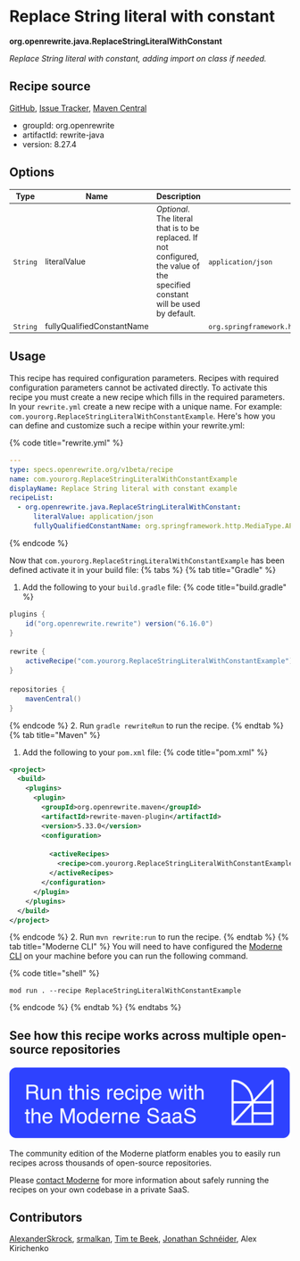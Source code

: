 # Replace String literal with constant

**org.openrewrite.java.ReplaceStringLiteralWithConstant**

_Replace String literal with constant, adding import on class if needed._

## Recipe source

[GitHub](https://github.com/openrewrite/rewrite/blob/main/rewrite-java/src/main/java/org/openrewrite/java/ReplaceStringLiteralWithConstant.java), [Issue Tracker](https://github.com/openrewrite/rewrite/issues), [Maven Central](https://central.sonatype.com/artifact/org.openrewrite/rewrite-java/8.27.4/jar)

* groupId: org.openrewrite
* artifactId: rewrite-java
* version: 8.27.4

## Options

| Type | Name | Description | Example |
| -- | -- | -- | -- |
| `String` | literalValue | *Optional*. The literal that is to be replaced. If not configured, the value of the specified constant will be used by default. | `application/json` |
| `String` | fullyQualifiedConstantName |  | `org.springframework.http.MediaType.APPLICATION_JSON_VALUE` |


## Usage

This recipe has required configuration parameters. Recipes with required configuration parameters cannot be activated directly. To activate this recipe you must create a new recipe which fills in the required parameters. In your `rewrite.yml` create a new recipe with a unique name. For example: `com.yourorg.ReplaceStringLiteralWithConstantExample`.
Here's how you can define and customize such a recipe within your rewrite.yml:

{% code title="rewrite.yml" %}
```yaml
---
type: specs.openrewrite.org/v1beta/recipe
name: com.yourorg.ReplaceStringLiteralWithConstantExample
displayName: Replace String literal with constant example
recipeList:
  - org.openrewrite.java.ReplaceStringLiteralWithConstant:
      literalValue: application/json
      fullyQualifiedConstantName: org.springframework.http.MediaType.APPLICATION_JSON_VALUE
```
{% endcode %}

Now that `com.yourorg.ReplaceStringLiteralWithConstantExample` has been defined activate it in your build file:
{% tabs %}
{% tab title="Gradle" %}
1. Add the following to your `build.gradle` file:
{% code title="build.gradle" %}
```groovy
plugins {
    id("org.openrewrite.rewrite") version("6.16.0")
}

rewrite {
    activeRecipe("com.yourorg.ReplaceStringLiteralWithConstantExample")
}

repositories {
    mavenCentral()
}
```
{% endcode %}
2. Run `gradle rewriteRun` to run the recipe.
{% endtab %}
{% tab title="Maven" %}
1. Add the following to your `pom.xml` file:
{% code title="pom.xml" %}
```xml
<project>
  <build>
    <plugins>
      <plugin>
        <groupId>org.openrewrite.maven</groupId>
        <artifactId>rewrite-maven-plugin</artifactId>
        <version>5.33.0</version>
        <configuration>
          
          <activeRecipes>
            <recipe>com.yourorg.ReplaceStringLiteralWithConstantExample</recipe>
          </activeRecipes>
        </configuration>
      </plugin>
    </plugins>
  </build>
</project>
```
{% endcode %}
2. Run `mvn rewrite:run` to run the recipe.
{% endtab %}
{% tab title="Moderne CLI" %}
You will need to have configured the [Moderne CLI](https://docs.moderne.io/moderne-cli/cli-intro) on your machine before you can run the following command.

{% code title="shell" %}
```shell
mod run . --recipe ReplaceStringLiteralWithConstantExample
```
{% endcode %}
{% endtab %}
{% endtabs %}

## See how this recipe works across multiple open-source repositories

[![Moderne Link Image](/.gitbook/assets/ModerneRecipeButton.png)](https://app.moderne.io/recipes/org.openrewrite.java.ReplaceStringLiteralWithConstant)

The community edition of the Moderne platform enables you to easily run recipes across thousands of open-source repositories.

Please [contact Moderne](https://moderne.io/product) for more information about safely running the recipes on your own codebase in a private SaaS.

## Contributors
[AlexanderSkrock](mailto:alexanderskrock@gmx.de), [srmalkan](mailto:smitmalkan99@gmail.com), [Tim te Beek](mailto:tim@moderne.io), [Jonathan Schnéider](mailto:jkschneider@gmail.com), Alex Kirichenko
